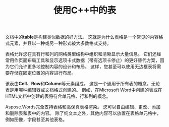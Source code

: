 ﻿---
title: 使用C++中的表
second_title: Aspose.Words对于C++
articleTitle: 使用表格
linktitle: 使用表格
description: "如何在 C++ 中使用表格。介绍如何使用表格和表格节点概念Aspose.Words 对于 C++ 。"
type: docs
weight: 190
url: /zh/cpp/working-with-tables/
---

文档中的**table**是构建类似数据的好方法。 这就是为什么表格是一个常见的内容格式元素，并且以一种或另一种形式被大多数格式支持。

表格允许您在具有行和列的网格类型结构中组织和清晰显示大量信息。 它们还经常用作页面布局工具和显示选项卡式数据（带有选项卡停止）的更好替代方案，因为它们允许更多地控制内容的设计和布局。 这样，您甚至可以使用无边框表将需要存储在固定位置的内容进行布局。

该表由**Cell**、**Row**和**Column**等元素组成。 这是一个通用于所有表的概念，无论表是用哪种编辑器或文档格式创建的。 例如，在Microsoft Word中创建的表或在HTML文档中创建的表将符合单元格、行和列的概念。

Aspose.Words完全支持表格和高保真表格渲染。 您可以自由编辑、更改、添加和删除表和表中的内容。 除了纯文本之外，其他内容可以放置在表格单元格中，例如图像，字段甚至其他表格。